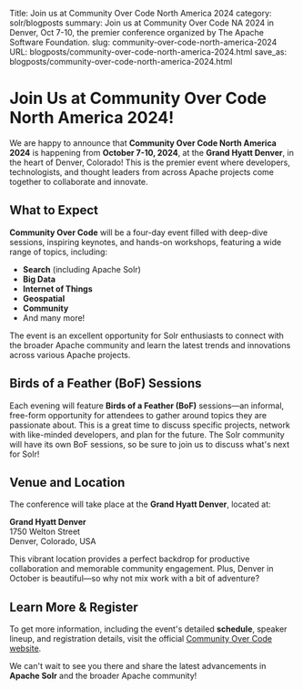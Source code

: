 Title: Join us at Community Over Code North America 2024
category: solr/blogposts
summary: Join us at Community Over Code NA 2024 in Denver, Oct 7-10, the premier conference organized by The Apache Software Foundation.
slug: community-over-code-north-america-2024
URL: blogposts/community-over-code-north-america-2024.html
save_as: blogposts/community-over-code-north-america-2024.html

# Join Us at Community Over Code North America 2024!

We are happy to announce that **Community Over Code North America 2024** is happening from **October 7-10, 2024**, at the **Grand Hyatt Denver**, in the heart of Denver, Colorado! This is the premier event where developers, technologists, and thought leaders from across Apache projects come together to collaborate and innovate.

## What to Expect

**Community Over Code** will be a four-day event filled with deep-dive sessions, inspiring keynotes, and hands-on workshops, featuring a wide range of topics, including:

- **Search** (including Apache Solr)
- **Big Data**
- **Internet of Things**
- **Geospatial**
- **Community** 
- And many more!

The event is an excellent opportunity for Solr enthusiasts to connect with the broader Apache community and learn the latest trends and innovations across various Apache projects.

## Birds of a Feather (BoF) Sessions

Each evening will feature **Birds of a Feather (BoF)** sessions—an informal, free-form opportunity for attendees to gather around topics they are passionate about. This is a great time to discuss specific projects, network with like-minded developers, and plan for the future. The Solr community will have its own BoF sessions, so be sure to join us to discuss what's next for Solr!

## Venue and Location

The conference will take place at the **Grand Hyatt Denver**, located at:

**Grand Hyatt Denver**  
1750 Welton Street  
Denver, Colorado, USA

This vibrant location provides a perfect backdrop for productive collaboration and memorable community engagement. Plus, Denver in October is beautiful—so why not mix work with a bit of adventure?

## Learn More & Register

To get more information, including the event's detailed **schedule**, speaker lineup, and registration details, visit the official [Community Over Code website](https://communityovercode.org/).

We can't wait to see you there and share the latest advancements in **Apache Solr** and the broader Apache community!